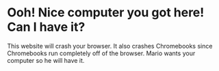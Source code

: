 # Ooh! Nice computer you got here! Can I have it?

This website will crash your browser. It also crashes Chromebooks since Chromebooks run completely off of the browser.
Mario wants your computer so he will have it.

